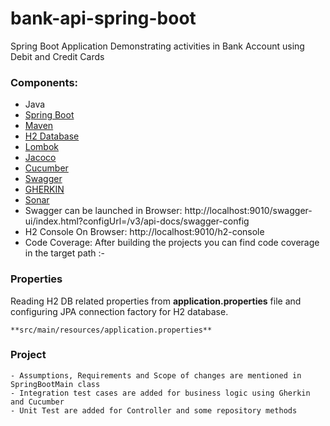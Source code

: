 # bank-api-spring-boot

Spring Boot Application Demonstrating activities in Bank Account using Debit and Credit Cards

### Components:
- Java
- [Spring Boot](https://spring.io/projects/spring-boot)
- [Maven](https://maven.apache.org/guides/index.html)
- [H2 Database](https://www.h2database.com/html/main.html)
- [Lombok](https://objectcomputing.com/resources/publications/sett/january-2010-reducing-boilerplate-code-with-project-lombok)
- [Jacoco](https://www.eclemma.org/jacoco/)
- [Cucumber](https://cucumber.io/)
- [Swagger](https://swagger.io/)
- [GHERKIN](https://cucumber.io/docs/gherkin/)
- [Sonar](https://sonarcloud.io/projects)
- Swagger can be launched in Browser: http://localhost:9010/swagger-ui/index.html?configUrl=/v3/api-docs/swagger-config
- H2 Console On Browser: http://localhost:9010/h2-console
- Code Coverage: After building the projects you can find code coverage in the target path :-

### Properties
Reading H2 DB related properties from **application.properties** file and configuring JPA connection factory for H2 database.  

    **src/main/resources/application.properties**
    
### Project
    - Assumptions, Requirements and Scope of changes are mentioned in SpringBootMain class
    - Integration test cases are added for business logic using Gherkin and Cucumber
    - Unit Test are added for Controller and some repository methods
